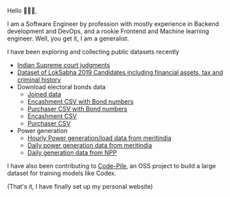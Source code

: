 Hello 👋👋👋,

I am a Software Engineer by profession with mostly experience in Backend development and DevOps, and a rookie Frontend and Machine learning engineer. Well, you get it, I am a generalist.

I have been exploring and collecting public datasets recently
* [Indian Supreme court judgments](https://www.kaggle.com/datasets/vangap/indian-supreme-court-judgments)
* [Dataset of LokSabha 2019 Candidates including financial assets, tax and criminal history](https://www.kaggle.com/datasets/vangap/loksabha-2019-candidate-details)
* Download electoral bonds data
  * [Joined data](./data/electoral-bonds/new/merged.csv)
  * [Encashment CSV with Bond numbers](./data/electoral-bonds/new/redemption-details.csv)
  * [Purchaser CSV with Bond numbers](./data/electoral-bonds/new/purchase-details.csv)
  * [Encashment CSV](./data/electoral-bonds/encashment.csv)
  * [Purchaser CSV](./data/electoral-bonds/purchase.csv)
* Power generation
  * [Hourly Power generation/load data from meritindia](https://github.com/vanga/india-power-generation/tree/main/data/meritindia/current-generation/raw)
  * [Daily power generation data from meritindia](https://github.com/vanga/india-power-generation/tree/main/data/meritindia/daily-generation/raw)
  * [Daily generation data from NPP](https://github.com/vanga/india-power-generation/tree/main/data/npp/daily-generation/csv)

I have also been contributing to [Code-Pile](https://github.com/CarperAI/Code-Pile/), an OSS project to build a large dataset for training models like Codex.

(That's it, I have finally set up my personal website)
